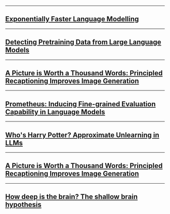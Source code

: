
---

## [Exponentially Faster Language Modelling](https://huggingface.co/papers/2311.10770#655e4dd5c6b7c3ab7ef6df09)

---

## [Detecting Pretraining Data from Large Language Models](https://swj0419.github.io/detect-pretrain.github.io/)

---

## [A Picture is Worth a Thousand Words: Principled Recaptioning Improves Image Generation](https://huggingface.co/papers/2310.16656)

---

## [Prometheus: Inducing Fine-grained Evaluation Capability in Language Models](https://huggingface.co/papers/2310.08491)

---
## [Who's Harry Potter? Approximate Unlearning in LLMs](https://arxiv.org/abs/2310.02238)

---

## [A Picture is Worth a Thousand Words: Principled Recaptioning Improves Image Generation](https://huggingface.co/papers/2310.16656)

---

## [How deep is the brain? The shallow brain hypothesis](https://www.nature.com/articles/s41583-023-00756-z)

